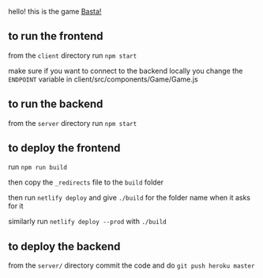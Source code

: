 hello! this is the game [Basta!](https://www.spanishplayground.net/basta-game-spanish-vocabulary/)

## to run the frontend

from the `client` directory run `npm start`

make sure if you want to connect to the backend locally you change the `ENDPOINT` variable in client/src/components/Game/Game.js

## to run the backend

from the `server` directory run `npm start`

## to deploy the frontend

run `npm run build`

then copy the `_redirects` file to the `build` folder

then run `netlify deploy` and give `./build` for the folder name when it asks for it

similarly run `netlify deploy --prod` with `./build`

## to deploy the backend

from the `server/` directory commit the code and do `git push heroku master`
